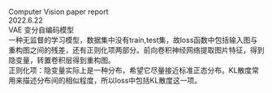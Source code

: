 Computer Vision paper report  
2022.6.22  
VAE 变分自编码模型  
一种无监督的学习模型，数据集中没有train,test集，故loss函数中包括输入图与重构图之间的残差，还有正则化项两部分。前向卷积神经网络提取图片特征，得到隐变量，转置卷积层得到重构图。  
正则化项：隐变量实际上是一种分布，希望它尽量接近标准正态分布。KL散度常用来描述分布间的相似程度，所以loss中包括KL散度这一项。  


